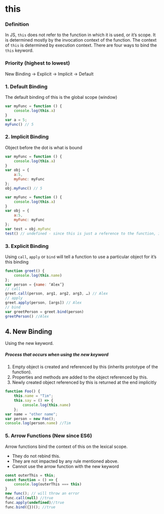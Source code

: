 # this 

### Definition
In JS, `this` does not refer to the function in which it is used, or it’s scope. It is determined mostly by the invocation context of the function. The context of `this` is determined by execution context. There are four ways to bind the `this` keyword.

### Priority (highest to lowest)
New Binding -> Explicit -> Implicit -> Default

### 1. Default Binding
The default binding of this is the global scope (window)
```javascript
var myFunc = function () { 
    console.log(this.a) 
} 
var a = 5; 
myFunc() // 5
```
### 2. Implicit Binding
Object before the dot is what is bound
```javascript
var myFunc = function () { 
    console.log(this.a) 
} 
var obj = { 
    a:5, 
    myFunc: myFunc 
}; 
obj.myFunc() // 5
```
```javascript
var myFunc = function () { 
    console.log(this.a) 
} 
var obj = { 
    a:5, 
    myFunc: myFunc 
}; 
var test = obj.myFunc
test() // undefined - since this is just a reference to the function, it uses the default this
```
### 3. Explicit Binding
Using `call`, `apply` or `bind` will tell a function to use a particular object for it’s this binding
```javascript
function greet() { 
    console.log(this.name) 
};
var person = {name: ‘Alex’}
// call
greet.call(person, arg1, arg2, arg3, …) // Alex
// apply
greet.apply(person, [args]) // Alex
// bind
var greetPerson = greet.bind(person)
greetPerson() //Alex
```
## 4. New Binding
Using the new keyword. 
##### Process that occurs when using the new keyword
1. Empty object is created and referenced by this (inherits prototype of the function). 
2. Properties and methods are added to the object referenced by this. 
3. Newly created object referenced by this is returned at the end implicitly 
```javascript
function Foo() { 
    this.name = "Tim"; 
    this.say = () => {
        console.log(this.name) 
    };
var name = "other name";
var person = new Foo();
console.log(person.name) //Tim
```

### 5. Arrow Functions (New since ES6)
Arrow functions bind the context of this on the lexical scope. 
- They do not rebind this.
- They are not impacted by any rule mentioned above. 
- Cannot use the arrow function with the new keyword
```javascript
const outerThis = this;
const function = () => {
	console.log(outerThis === this)
}
new func(); // will throw an error
func.call(null) //true
func.apply(undefined)//true
func.bind({})(); //true
```

